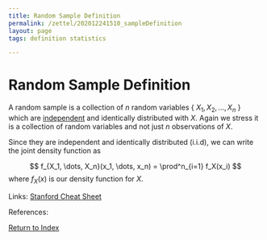 ```yaml
---
title: Random Sample Definition
permalink: /zettel/202012241510_sampleDefinition
layout: page
tags: definition statistics

---
```

# Random Sample Definition

A random sample is a collection of $n$ random variables \{ $X_1, X_2, \dots, X_n$ \} which are [independent](202012241408_independence)
and identically distributed with $X$. Again we stress it is a collection of random variables and not just $n$ observations of $X$.

Since they are independent and identically distributed (i.i.d), we can write the joint density function as

$$
f_{X_1, \dots, X_n}(x_1, \dots, x_n) = \prod^n_{i=1} f_X(x_i)
$$
where $f_X(x)$ is our density function for $X$.

Links: [Stanford Cheat Sheet](https://stanford.edu/~shervine/teaching/cme-106/cheatsheet-statistics)

References: 

[Return to Index](index)